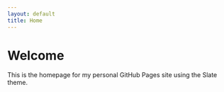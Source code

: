 ```yaml
---
layout: default
title: Home
---
```


# Welcome

This is the homepage for my personal GitHub Pages site using the Slate theme.
